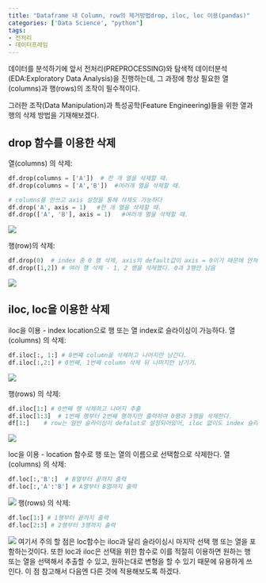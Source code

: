 ```yaml
---
title: "Dataframe 내 Column, row의 제거방법drop, iloc, loc 이용(pandas)"
categories: ['Data Science', "python"]
tags: 
- 전처리
- 데이터프레임
---
```




데이터를 분석하기에 앞서 전처리(PREPROCESSING)와 탐색적 데이터분석(EDA:Exploratory Data Analysis)을 진행하는데, 그 과정에 항상 필요한 열(columns)과 행(rows)의 조작이 필수적이다.

그러한 조작(Data Manipulation)과 특성공학(Feature Engineering)들을 위한 열과 행의 삭제 방법을 기재해보겠다.

## drop 함수를 이용한 삭제

열(columns) 의 삭제: 
```python
df.drop(columns = ['A'])  # 한 개 열을 삭제할 때.
df.drop(columns = ['A','B'])  #여러개 열을 삭제할 때.

# columns를 안쓰고 axis 설정을 통해 삭제도 가능하다
df.drop('A', axis = 1)   #한 개 열을 삭제할 때.
df.drop(['A', 'B'], axis = 1)   #여러개 열을 삭제할 때.
```
![](https://images.velog.io/images/dlskawns/post/54f1386a-1284-45cf-8322-703adea42ba2/image.png)

행(row)의 삭제:
```python
df.drop(0)  # index 중 0 행 삭제, axis의 default값이 axis = 0이기 때문에 안쳐도 된다.
df.drop([1,2]) # 여러 행 삭제 - 1, 2 행을 삭제했다. 0과 3행만 남음
```
![](https://images.velog.io/images/dlskawns/post/6aa5f879-3085-4cc4-87ea-038c65c30417/image.png)

## iloc, loc을 이용한 삭제
iloc을 이용 - index location으로 행 또는 열 index로 슬라이싱이 가능하다.
열(columns) 의 삭제: 
```python
df.iloc[:, 1:] # 0번째 column을 삭제하고 나머지만 남긴다.
df.iloc[:,2:] # 0번째, 1번째 column 삭제 뒤 나머지만 남기기.
```
![](https://images.velog.io/images/dlskawns/post/abe58d64-5f8d-4ed4-8492-13b65c848ff6/image.png)

행(rows) 의 삭제:
```python
df.iloc[1:] # 0번째 행 삭제하고 나머지 추출
df.iloc[1:3]  # 1번째 행부터 2번째 행까지만 출력하여 0행과 3행을 삭제한다.
df[1:]    # row는 일반 슬라이싱이 defalut로 설정되어있어, iloc 없이도 index 슬라이싱으로 바로 삭제 가능하다.
```
![](https://images.velog.io/images/dlskawns/post/d8f2feb3-fdaa-4675-92e9-0f4067d51800/image.png)

loc을 이용 - location 함수로 행 또는 열의 이름으로 선택함으로 삭제한다.
열(columns) 의 삭제: 
```python
df.loc[:,'B':]  # B열부터 끝까지 출력
df.loc[:,'A':'B'] # A열부터 B열까지 출력
```
![](https://images.velog.io/images/dlskawns/post/d25a84b2-4b86-40c6-bef8-81283a26cf7f/image.png)
행(rows) 의 삭제:
```python
df.loc[1:] # 1행부터 끝까지 출력
df.loc[2:3] # 2행부터 3행까지 출력
```
![](https://images.velog.io/images/dlskawns/post/a4edb960-4a6d-4a42-82ab-2fcc49f00da1/image.png)
여기서 주의 할 점은 loc함수는 iloc과 달리 슬라이싱시 마지막 선택 행 또는 열을 포함하는것이다. 
또한 loc과 iloc은 선택을 위한 함수로 이를 적절히 이용하면 원하는 행 또는 열을 선택해서 추출할 수 있고, 원하는대로 변형을 할 수 있기 때문에 유용하게 쓰인다. 이 점 참고해서 다음엔 다른 것에 적용해보도록 하겠다.
